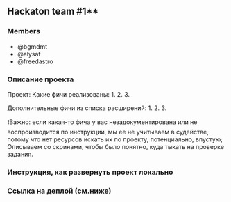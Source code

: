 ## Hackaton team #1**

### Members
  - @bgmdmt
  - @alysaf
  - @freedastro

### Описание проекта
Проект: 
Какие фичи реализованы: 
1. 
2. 
3.

Дополнительные фичи из списка расширений:
1.
2.
3.

❗️Важно: если какая-то фича у вас незадокументирована или не воспроизводится по инструкции, мы ее не учитываем в судействе, потому что нет ресурсов искать их по проекту, потенциально, впустую; 
Описываем со скринами, чтобы было понятно, куда тыкать на проверке задания.

### Инструкция, как развернуть проект локально

### Ссылка на деплой (см.ниже)
